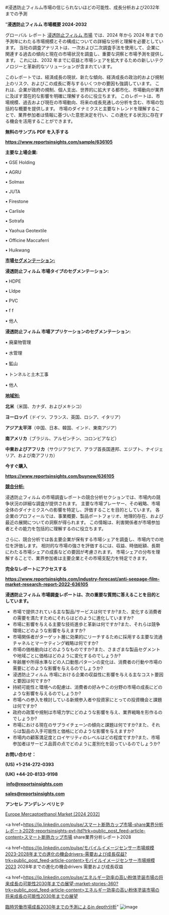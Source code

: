 #浸透防止フィルム市場の信じられないほどの可能性、成長分析および2032年までの予測

"<strong>浸透防止フィルム 市場概要 2024-2032</strong>

グローバル レポート <a href=https://www.reportsinsights.com/sample/636105>浸透防止フィルム 市場</a> では、2024 年から 2024 年までの予測年にわたる市場規模とその構成についての詳細な分析と理解を必要としています。 当社の調査アナリストは、一次および二次調査手法を使用して、企業に関連する過去の傾向と現在の市場状況を調査し、重要な洞察と市場予測を提供します。 これには、2032 年までに収益と市場シェアを拡大​​するための新しいテクノロジーと革新的なソリューションが含まれています。

このレポートでは、経済成長の現状、新たな傾向、経済成長の政治的および規制上のリスク、およびこの成長に寄与するいくつかの要因も強調しています。 これは、企業が政府の規制、個人支出、世界的に拡大する都市化、市場動向が業界に及ぼす潜在的な影響を明確に理解するのに役立ちます。 このレポートは、市場規模、過去および現在の市場動向、将来の成長見通しの分析を含む、市場の包括的な概要を提供します。 市場のダイナミクスと主要なトレンドを理解することで、業界参加者は情報に基づいた意思決定を行い、この進化する状況に存在する機会を活用することができます。

<strong><b>無料のサンプル PDF を入手する</b></strong>

<a href=https://www.reportsinsights.com/sample/636105><strong><u>https://www.reportsinsights.com/sample/636105</u></strong></a>

<strong>主要な上場企業:</strong>

• GSE Holding

• AGRU

• Solmax

• JUTA

• Firestone

• Carlisle

• Sotrafa

• Yaohua Geotextile

• Officine Maccaferri

• Huikwang

<strong><u>市場セグメンテーション</u></strong><strong><u>:</u></strong>

<strong>浸透防止フィルム 市場タイプのセグメンテーション:</strong>

• HDPE

• Lldpe

• PVC

• f f

• 他人

<strong>浸透防止フィルム 市場アプリケーションのセグメンテーション:</strong>

• 廃棄物管理

• 水管理

• 鉱山

• トンネルと土木工事

• 他人

<strong><u>地域別</u></strong><strong><u>:</u></strong>

<strong>北米</strong>（米国、カナダ、およびメキシコ）

<strong>ヨーロッパ</strong>（ドイツ、フランス、英国、ロシア、イタリア）

<strong>アジア太平洋</strong>（中国、日本、韓国、インド、東南アジア）

<strong>南アメリカ</strong>（ブラジル、アルゼンチン、コロンビアなど）

<strong>中東およびアフリカ</strong>（サウジアラビア、アラブ首長国連邦、エジプト、ナイジェリア、および南アフリカ）

<strong>今すぐ購入</strong>

<a href=https://www.reportsinsights.com/buynow/636105><strong><u>https://www.reportsinsights.com/buynow/636105</u></strong></a>

<strong><u>競合分析:</u></strong>

浸透防止フィルム の市場調査レポートの競合分析セクションでは、市場内の競争状況の詳細な調査が提供されます。 主要な市場プレーヤー、その戦略、市場全体のダイナミクスへの影響を特定し、評価することを目的としています。 各企業のプロフィールでは、事業概要、製品ポートフォリオ、地理的存在、および最近の展開についての洞察が得られます。 この情報は、利害関係者が市場参加者とその能力を包括的に理解するのに役立ちます。

さらに、競合分析では各主要企業が保有する市場シェアを調査し、市場内での地位を評価します。 相対的な市場の強さを評価するには、収益、時価総額、長期にわたる市場シェアの成長などの要因が考慮されます。 市場シェアの分布を理解することで、業界参加者は主要企業とその市場支配力を特定できます。

<strong>完全なレポートにアクセスする</strong>

<a href=https://www.reportsinsights.com/industry-forecast/anti-seepage-film-market-research-report-2022-636105><strong><u><b>https://www.reportsinsights.com/industry-forecast/anti-seepage-film-market-research-report-2022-636105</b></u></strong></a>

<strong><b>浸透防止フィルム 市場調査レポートは、次の重要な質問に答えることを目的としています。</b></strong>
<ul>
  <li>市場で提供されている主な製品/サービスは何ですか?また、変化する消費者の需要を満たすためにそれらはどのように進化していますか?</li>
  <li>市場に影響を与える主要な技術進歩と革新は何ですか?また、それらは競争環境にどのような影響を与えますか?</li>
  <li>市場関係者がターゲット層に効果的にリーチするために採用する主要な流通チャネルとマーケティング戦略は何ですか?</li>
  <li>市場の価格動向はどのようなものですか?また、さまざまな製品セグメントや地域ごとに価格はどのように変化するのでしょうか?</li>
  <li>年齢層や所得水準などの人口動態パターンの変化は、消費者の行動や市場の需要にどのような影響を与えるのでしょうか?</li>
  <li>浸透防止フィルム 市場における企業の収益性に影響を与える主なコスト要因と要因は何ですか?</li>
  <li>持続可能性と環境への配慮は、消費者の好みやこの分野の市場の成長にどのような影響を与えるのでしょうか?</li>
  <li>市場への参入を検討している新規参入者や投資家にとっての投資機会と課題は何ですか?</li>
  <li>政府の政策や規制は市場力学にどのような影響を与え、業界戦略を形作るのでしょうか?</li>
  <li>市場における現在のサプライチェーンの傾向と課題は何ですか?また、それらは製品の入手可能性と価格にどのような影響を与えますか?</li>
  <li>市場内の顧客満足度とロイヤリティのレベルはどの程度ですか?また、市場参加者はサービス品質の点でどのように差別化を図っているのでしょうか?</li>
</ul>
<strong>お問い合わせ：</strong>

<strong>(US) +1-214-272-0393</strong>

<strong>(UK) +44-20-8133-9198</strong>

<strong> </strong><a href=info@reportsinsights.com><strong><u>info@reportsinsights.com</u></strong></a>

<a href=sales@reportsinsights.com><strong><u>sales@reportsinsights.com</u></strong></a>

<strong>アンセレ アンデレン ベリヒテ</strong>

<a href=https://www.linkedin.com/pulse/europe-mercaptoethanol-markets-trends-growth-drivers-g8wtf/>Europe Mercaptoethanol Market [2024 2032]</a>

<a href=https://jp.linkedin.com/pulse/スマート断熱カップ市場-share業界分析レポート2028-reportsinsights-pvt-ltd?trk=public_post_feed-article-content>スマート断熱カップ市場 share業界分析レポート2028</a>

<a href=https://jp.linkedin.com/pulse/モバイルイメージセンサー市場規模2023-2028年までの進化の機会drivers-需要および成長収益?trk=public_post_feed-article-content>モバイルイメージセンサー市場規模2023 2028年までの進化の機会drivers 需要および成長収益</a>

<a href=https://jp.linkedin.com/pulse/エネルギー効率の高い粉体塗装市場の将来成長の可能性2030年までの展望-market-stories-360?trk=public_post_feed-article-content>エネルギー効率の高い粉体塗装市場の将来成長の可能性2030年までの展望</a>

<a href=https://www.linkedin.com/pulse/臨時労働市場成長2030年までの予測によるin-depth分析-reportsinsights-pvt-ltd-stgdf/>臨時労働市場成長2030年までの予測によるin depth分析</a>"
![image](https://github.com/aakesh123242/RIMarket/assets/158431203/a4baf2d5-c498-4437-9908-91ae18898194)
